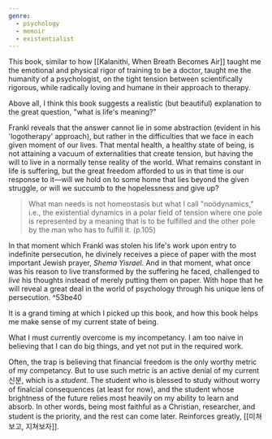 ```yaml
---
genre:
  - psychology
  - memoir
  - existentialist
---
```

This book, similar to how [[Kalanithi, When Breath Becomes Air]] taught me the emotional and physical rigor of training to be a doctor, taught me the humanity of a psychologist, on the tight tension between scientifically rigorous, while radically loving and humane in their approach to therapy.

Above all, I think this book suggests a realistic (but beautiful) explanation to the great question, "what is life's meaning?"

Frankl reveals that the answer cannot lie in some abstraction (evident in his 'logotherapy' approach), but rather in the difficulties that we face in each given moment of our lives. That mental health, a healthy state of being, is not attaining a vacuum of externalities that create tension, but having the will to live in a normally tense reality of the world. What remains constant in life is suffering, but the great freedom afforded to us in that time is our response to it—will we hold on to some home that lies beyond the given struggle, or will we succumb to the hopelessness and give up?

> What man needs is not homeostasis but what I call "noödynamics," i.e., the existential dynamics in a polar field of tension where one pole is represented by a meaning that is to be fulfilled and the other pole by the man who has to fulfill it. (p.105)

In that moment which Frankl was stolen his life's work upon entry to indefinite persecution, he divinely receives a piece of paper with the most important Jewish prayer, *Shema Yisrael*. And in that moment, what once was his reason to live transformed by the suffering he faced, challenged to *live* his thoughts instead of merely putting them on paper. With hope that he will reveal a great deal in the world of psychology through his unique lens of persecution. ^53be40

It is a grand timing at which I picked up this book, and how this book helps me make sense of my current state of being.

What I must currently overcome is my incompetancy. I am too naive in believing that I can do big things, and yet not put in the required work.

Often, the trap is believing that financial freedom is the only worthy metric of my competancy. But to use such metric is an active denial of my current 신분, which is a *student*. The student who is blessed to study without worry of finalcial consequences (at least for now), and the student whose brightness of the future relies most heavily on my ability to learn and absorb. In other words, being most faithful as a Christian, researcher, and student is the priority, and the rest can come later. Reinforces greatly, [[미쳐보고, 지쳐보자]].